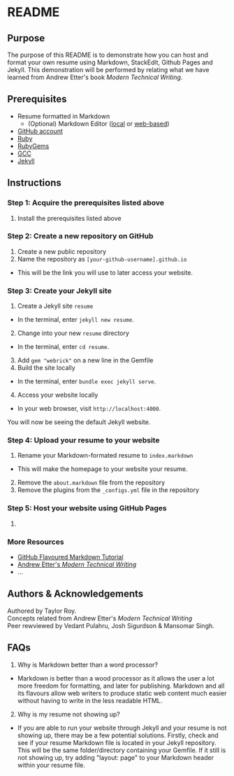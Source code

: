 # README

## Purpose

The purpose of this README is to demonstrate how you can host and format your own resume using Markdown, StackEdit, Github Pages and Jekyll. This demonstration will be performed by relating what we have learned from Andrew Etter's book *Modern Technical Writing*.

## Prerequisites

* Resume formatted in Markdown
  * (Optional) Markdown Editor ([local](https://typora.io/) or [web-based](https://stackedit.io))
* [GitHub account](https://github.com/)
* [Ruby](https://www.ruby-lang.org/en/downloads/)
* [RubyGems](https://rubygems.org/pages/download)
* [GCC](https://gcc.gnu.org/install/)
* [Jekyll](https://jekyllrb.com/docs/installation/windows/)

## Instructions

### Step 1: Acquire the prerequisites listed above

1. Install the prerequisites listed above

### Step 2: Create a new repository on GitHub

1. Create a new public repository
2. Name the repository as `[your-github-username].github.io`
  * This will be the link you will use to later access your website.

### Step 3: Create your Jekyll site

1. Create a Jekyll site `resume`
  * In the terminal, enter `jekyll new resume`.
2. Change into your new `resume` directory
  * In the terminal, enter `cd resume`.
3. Add `gem "webrick"` on a new line in the Gemfile
3. Build the site locally
  * In the terminal, enter `bundle exec jekyll serve`.
4. Access your website locally
  * In your web browser, visit `http://localhost:4000`.

You will now be seeing the default Jekyll website.

### Step 4: Upload your resume to your website

1. Rename your Markdown-formated resume to `index.markdown`
  * This will make the homepage to your website your resume.
2. Remove the `about.markdown` file from the repository
3. Remove the plugins from the `_configs.yml` file in the repository

### Step 5: Host your website using GitHub Pages

1. 

### More Resources

* [GitHub Flavoured Markdown Tutorial](https://github.github.com/gfm/)
* [Andrew Etter's *Modern Technical Writing*](https://www.amazon.ca/Modern-Technical-Writing-Introduction-Documentation-ebook/dp/B01A2QL9SS)
* ...

## Authors & Acknowledgements

Authored by Taylor Roy. <br>
Concepts related from Andrew Etter's *Modern Technical Writing*<br>
Peer rewviewed by Vedant Pulahru, Josh Sigurdson & Mansomar Singh.

## FAQs

1. Why is Markdown better than a word processor?
* Markdown is better than a wood processor as it allows the user a lot more freedom for formatting, and later for publishing. Markdown and all its flavours allow web writers to produce static web content much easier without having to write in the less readable HTML. 

2. Why is my resume not showing up?
* If you are able to run your website through Jekyll and your resume is not showing up, there may be a few potential solutions. Firstly, check and see if your resume Markdown file is located in your Jekyll repository. This will be the same folder/directory containing your Gemfile. If it still is not showing up, try adding "layout: page" to your Markdown header within your resume file. 

